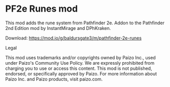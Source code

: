 # PF2e Runes mod

This mod adds the rune system from Pathfinder 2e. Addon to the Pathfinder 2nd Edition mod by InstantMirage and DPhKraken.

Download: https://mod.io/g/baldursgate3/m/pathfinder-2e-runes

Legal

This mod uses trademarks and/or copyrights owned by Paizo Inc., used under Paizo's Community Use Policy. We are expressly prohibited from charging you to use or access this content. This mod is not published, endorsed, or specifically approved by Paizo. For more information about Paizo Inc. and Paizo products, visit paizo.com.
